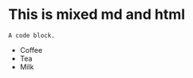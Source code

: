 # This is mixed md and html


```
A code block.
```

<div>
	<ul>
		<li>Coffee</li>
		<li>Tea</li>
  		<li>Milk</li>
	</ul>
</div>
